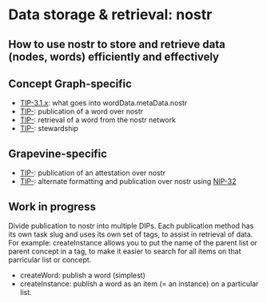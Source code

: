 Data storage & retrieval: nostr
=====
How to use nostr to store and retrieve data (nodes, words) efficiently and effectively
-----

## Concept Graph-specific

- [TIP-3.1.x](.md): what goes into wordData.metaData.nostr
- [TIP-](.md): publication of a word over nostr
- [TIP-](.md): retrieval of a word from the nostr network
- [TIP-](.md): stewardship

## Grapevine-specific

- [TIP-](.md): publication of an attestation over nostr
- [TIP-](.md): alternate formatting and publication over nostr using [NIP-32](https://github.com/staab/nips/blob/nip-32-labeling/32.md)

## Work in progress

Divide publication to nostr into multiple DIPs. Each publication method has its own task slug and uses its own set of tags, to assist in retrieval of data. For example: createInstance allows you to put the name of the parent list or parent concept in a tag, to make it easier to search for all items on that parricular list or concept.

- createWord: publish a word (simplest)
- createInstance: publish a word as an item (= an instance) on a particular list. 
